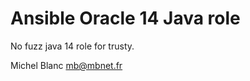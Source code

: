 Ansible Oracle 14 Java role
==========================

No fuzz java 14 role for trusty.

Michel Blanc <mb@mbnet.fr>